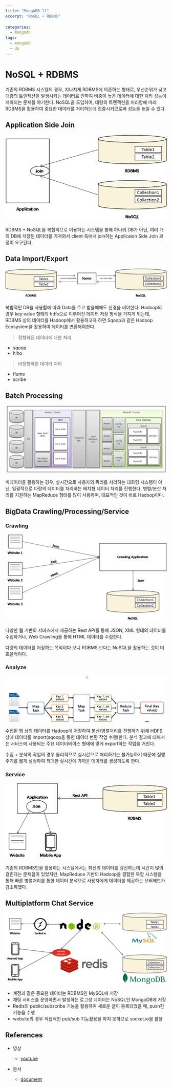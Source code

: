 ```yaml
---
title: "MongoDB 11"
excerpt: "NoSQL + RDBMS"

categories:
  - mongodb
tags:
  - mongodb
  - db
---
```


# NoSQL + RDBMS

기존의 RDBMS 시스템의 경우, 지나치게 RDBMS에 의존하는 형태로, 우선순위가 낮고 대량의 트랜잭션을 발생시키는 데이터로 인하여 비중이 높은 데이터에 대한 처리 성능이 저하되는 문제를 야기한다. NoSQL을 도입하여, 대량의 트랜잭션을 처리함에 따라 RDBMS을 활용하여 중요한 데이터를 처리하는데 집중시키므로써 성능을 높일 수 있다.

## Application Side Join

![nosql+rdbms](/assets/images/mongodb/nosql_rdms_composition.png)

RDBMS + NoSQL을 복합적으로 이용하는 시스템을 통해 하나의 DB가 아닌, 여러 개의 DB에 저장된 데이터를 가져와서 client 측에서 join하는 Applicaion Side Join 과정이 요구된다.

## Data Import/Export

![sqoop](/assets/images/mongodb/sqoop.png)

복합적인 DB을 사용함에 따라 Data를 주고 받을때에도 신경을 써야한다. Hadoop의 경우 key:value 형태의 hdfs으로 이루어진 데이터 저장 방식을 가지게 되는데, RDBMS 상의 데이터를 Hadoop에서 활용하고자 하면 Sqoop과 같은 Hadoop Ecosystem을 활용하여 데이터를 변환해야한다.

> 정형화된 데이터에 대한 처리

- sqoop
- hiho

> 비정형화된 데이터 처리

- flume
- scribe

## Batch Processing

![hadoop](/assets/images/mongodb/hadoop.png)

빅데이터을 활용하는 경우, 실시간으로 사용자의 쿼리를 처리하는 대화형 시스템이 아닌, 일괄적으로 다량의 데이터를 처리하는 배치형 데이터 처리를 진행한다. 병렬/분산 처리를 지원하는 MapReduce 형태를 많이 사용하며, 대표적인 것이 바로 Hadoop이다.

## BigData Crawling/Processing/Service

### Crawling

![bigdata_crawling](/assets/images/mongodb/bigdata_crawling.png)

다양한 웹 기반의 서비스에서 제공하는 Rest API를 통해 JSON, XML 형태의 데이터를 수집하거나, Web Crawling을 통해 HTML 데이터를 수집한다. 

다량의 데이터를 저장하는 목적이다 보니 RDBMS 보다는 NoSQL을 활용하는 것이 더 효율적이다.

### Analyze

![hadoop_map_reduce](/assets/images/mongodb/hadoop_map_reduce.png)

수집된 웹 상의 데이터를 Hadoop에 저장하여 분산/병렬처리를 진행하기 위해 HDFS 상에 데이터를 import(sqoop을 통한 데이터 변환 작업 수행)한다. 분석 결과에 대해서는 서비스에 사용되는 주요 데이터베이스 형태에 맞게 export하는 작업을 거친다. 

수집 + 분석의 작업의 경우 물리적으로 실시간으로 처리하기는 불가능하기 때문에 실행주기를 짧게 설정하여 최대한 실시간에 가까운 데이터를 생성하도록 한다. 

### Service

![bigdata_service](/assets/images/mongodb/bigdata_service.png)

기존의 RDBMS만을 활용하는 시스템에서는 최신의 데이터를 갱신하는데 시간이 많이 걸린다는 문제점이 있었지만, MapReduce 기반의 Hadoop을 결합한 복합 시스템을 통해 빠른 병렬처리를 통한 데이터 분석으로 사용자에게 데이터를 제공하는 오버헤드가 감소하였다.

## Multiplatform Chat Service

![multiplatform_chat_service](/assets/images/mongodb/multiplatform_chat_service.png)

- 계정과 같은 중요한 데이터는 RDBMS인 MySQL에 저장
- 채팅 서비스를 운영하면서 발생하는 로그성 데이터는 NoSQL인 MongoDB에 저장
- Redis의 public/subscribe 기능을 활용하여 새로운 글이 등록되었을 때, push한 기능을 수행
- website의 경우 직접적인 pub/sub 기능활용을 하지 못하므로 socket.io을 활용

## References

- 영상
  - [youtube](https://www.youtube.com/watch?v=D39QE3OkCqM&list=PL9mhQYIlKEheyXIEL8RQts4zV_uMwdWFj&index=15)

- 문서
  - [document](https://www.mongodb.com/docs/)








